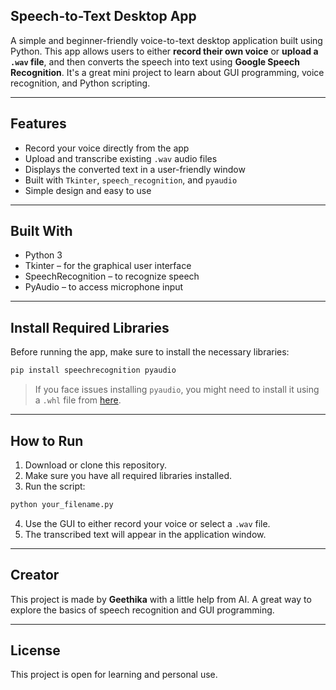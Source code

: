 ## Speech-to-Text Desktop App

A simple and beginner-friendly voice-to-text desktop application built using Python. This app allows users to either **record their own voice** or **upload a `.wav` file**, and then converts the speech into text using **Google Speech Recognition**. It's a great mini project to learn about GUI programming, voice recognition, and Python scripting.

---

## Features

- Record your voice directly from the app
- Upload and transcribe existing `.wav` audio files
- Displays the converted text in a user-friendly window
- Built with `Tkinter`, `speech_recognition`, and `pyaudio`
- Simple design and easy to use

---

## Built With

- Python 3
- Tkinter – for the graphical user interface
- SpeechRecognition – to recognize speech
- PyAudio – to access microphone input

---

## Install Required Libraries

Before running the app, make sure to install the necessary libraries:

```bash
pip install speechrecognition pyaudio
```

> If you face issues installing `pyaudio`, you might need to install it using a `.whl` file from [here](https://www.lfd.uci.edu/~gohlke/pythonlibs/#pyaudio).

---

## How to Run

1. Download or clone this repository.
2. Make sure you have all required libraries installed.
3. Run the script:

```bash
python your_filename.py
```

4. Use the GUI to either record your voice or select a `.wav` file.
5. The transcribed text will appear in the application window.

---

## Creator

This project is made by **Geethika** with a little help from AI. A great way to explore the basics of speech recognition and GUI programming.

---

## License

This project is open for learning and personal use.


